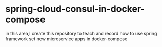 # spring-cloud-consul-in-docker-compose
in this area,I create this repository to teach and record how to use spring framework set new microservice apps in docker-compose

